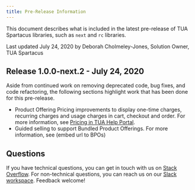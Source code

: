 ```yaml
---
title: Pre-Release Information
---
```


This document describes what is included in the latest pre-release of TUA Spartacus libraries, such as `next` and `rc` libraries.

Last updated July 24, 2020 by Deborah Cholmeley-Jones, Solution Owner, TUA Spartacus

## Release 1.0.0-next.2 - July 24, 2020

Aside from continued work on removing deprecated code, bug fixes, and code refactoring, the following sections highlight work that has been done for this pre-release.

- Product Offering Pricing improvements to display one-time charges, recurring charges and usage charges in cart, checkout and order. For more information, see [Pricing in TUA Help Portal](https://help.sap.com/viewer/32f0086927f44c9ab1199f1dab8833cd/2007/en-US/ad4430d10fc3477096752d83f935faf9.html).
- Guided selling to support Bundled Product Offerings.  For more information, see (embed url to BPOs)

## Questions

If you have technical questions, you can get in touch with us on [Stack Overflow](https://stackoverflow.com/questions/tagged/spartacus-storefront). For non-technical questions, you can reach us on our [Slack workspace](https://join.slack.com/t/spartacus-storefront/shared_invite/enQtNDM1OTI3OTMwNjU5LTg1NGVjZmFkZjQzODc1MzFhMjc3OTZmMzIzYzg0YjMwODJiY2YxYjA5MTE5NjVmN2E5NjMxNjEzMGNlMDRjMjU). Feedback welcome!
